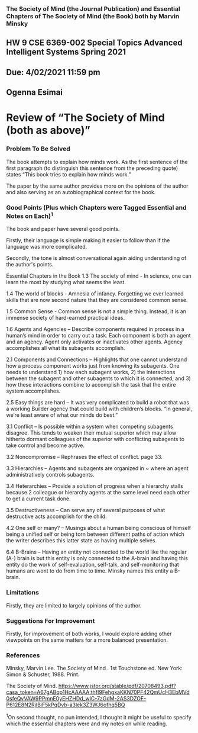 ### The Society of Mind (the Journal Publication) and Essential Chapters of The Society of Mind (the Book) both by Marvin Minsky


## HW 9	CSE 6369-002 Special Topics Advanced Intelligent Systems Spring 2021  
## Due: 4/02/2021 11:59 pm
## Ogenna Esimai 

# Review of “The Society of Mind (both as above)”
### Problem To Be Solved
The book attempts to explain how minds work. As the first sentence of the first paragraph (to distinguish this sentence from the preceding quote) states “This book tries to explain how minds work.”

The paper by the same author provides more on the opinions of the author and also serving as an autobiographical context for the book.

### Good Points (Plus which Chapters were Tagged Essential and Notes on Each)<sup>1</sup> 
The book and paper have several good points. 

Firstly, their language is simple making it easier to follow than if the language was more complicated. 

Secondly, the tone is almost conversational again aiding understanding of the author's points.

Essential Chapters in the Book 
1.3 The society of mind - In science, one can learn the most by studying what seems the least.

1.4 The world of blocks - Amnesia of infancy. Forgetting we ever learned skills that are now second nature that they are considered common sense.

1.5 Common Sense - Common sense is not a simple thing. Instead, it is an immense society of hard-earned practical ideas.

1.6 Agents and Agencies – Describe components required in process in a human’s mind in order to carry out a task. Each component is both an agent and an agency. Agent only activates or inactivates other agents. Agency accomplishes all what its subagents accomplish.

2.1 Components and Connections – Highlights that one cannot understand how a process component works just from knowing its subagents. One needs to  understand 1) how each subagent 
works, 2) the interactions between the subagent and other subagents to which it is connected, and 3) how these interactions combine to accomplish the task that the entire system accomplishes.

2.5 Easy things are hard – It was very complicated to build a robot that was a working Builder agency that could build with children’s blocks. “In general, we’re least aware of what our minds do best.”

3.1 Conflict – Is possible within a system when competing subagents disagree. This tends to weaken their mutual superior which may allow hitherto dormant colleagues of the superior with conflicting subagents to take control and become active.

3.2 Noncompromise – Rephrases the effect of conflict. page 33.

3.3 Hierarchies – Agents and subagents are organized in ~ where an agent administratively controls subagents.

3.4 Heterarchies – Provide a solution of progress when a hierarchy stalls because 2 colleague or hierarchy agents at the same level  need each other to get a current task done.

3.5 Destructiveness – Can serve any of several purposes of what destructive acts accomplish for the child.

4.2 One self or many? – Musings about a human being conscious of himself being a unified self or being torn between different paths of action which the writer describes this latter state as having multiple selves.

6.4 B-Brains – Having an entity not connected to the world like the regular (A-) brain is but this entity is only connected to the A-brain and having this entity do the work of self-evaluation, self-talk, and self-monitoring that humans are wont to do from time to time. Minsky names this entity a B-brain.

 
### Limitations
Firstly, they are limited to largely opinions of the author.


### Suggestions For Improvement
Firstly, for improvement of both works, I would explore adding other viewpoints on the same matters for a more balanced presentation. 

### References

Minsky, Marvin Lee. The Society of Mind . 1st Touchstone ed. New York: Simon & Schuster, 1988. Print.

The Society of Mind.
https://www.jstor.org/stable/pdf/20708493.pdf?casa_token=A67gABqp1HcAAAAA:thfI9FehgxaKKN70PF42QmUcH3EbMVd0sfeQvVAW9PPmnE0yEHZHDd_wlC-7zGdM-2AS3DZOF-P612E8N2RjIBiF5kPqDvb-a3lek3Z3WJ6ofhq5BQ 


<sup>1</sup>On second thought, no pun intended, I thought it might be useful to specify which the essential chapters were and my notes on while reading.


